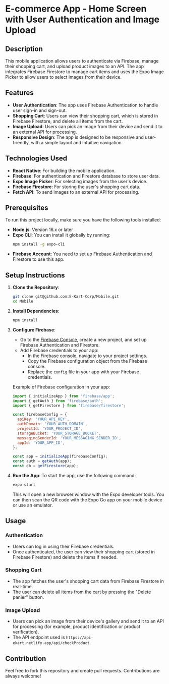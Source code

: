 
# E-commerce App - Home Screen with User Authentication and Image Upload

## Description
This mobile application allows users to authenticate via Firebase, manage their shopping cart, and upload product images to an API. The app integrates Firebase Firestore to manage cart items and uses the Expo Image Picker to allow users to select images from their device.

## Features
- **User Authentication**: The app uses Firebase Authentication to handle user sign-in and sign-out.
- **Shopping Cart**: Users can view their shopping cart, which is stored in Firebase Firestore, and delete all items from the cart.
- **Image Upload**: Users can pick an image from their device and send it to an external API for processing.
- **Responsive Design**: The app is designed to be responsive and user-friendly, with a simple layout and intuitive navigation.

## Technologies Used
- **React Native**: For building the mobile application.
- **Firebase**: For authentication and Firestore database to store user data.
- **Expo Image Picker**: For selecting images from the user's device.
- **Firebase Firestore**: For storing the user's shopping cart data.
- **Fetch API**: To send images to an external API for processing.

## Prerequisites

To run this project locally, make sure you have the following tools installed:

- **Node.js**: Version 16.x or later
- **Expo CLI**: You can install it globally by running:
  ```bash
  npm install -g expo-cli
  ```
- **Firebase Account**: You need to set up Firebase Authentication and Firestore to use this app.

## Setup Instructions

1. **Clone the Repository**:
   ```bash
   git clone git@github.com:E-Kart-Corp/Mobile.git
   cd Mobile
   ```

2. **Install Dependencies**:
   ```bash
   npm install
   ```

3. **Configure Firebase**:
   - Go to the [Firebase Console](https://console.firebase.google.com/), create a new project, and set up Firebase Authentication and Firestore.
   - Add Firebase credentials to your app:
     - In the Firebase console, navigate to your project settings.
     - Copy the Firebase configuration object from the Firebase console.
     - Replace the `config` file in your app with your Firebase credentials.

   Example of Firebase configuration in your app:
   ```js
   import { initializeApp } from 'firebase/app';
   import { getAuth } from 'firebase/auth';
   import { getFirestore } from 'firebase/firestore';

   const firebaseConfig = {
     apiKey: 'YOUR_API_KEY',
     authDomain: 'YOUR_AUTH_DOMAIN',
     projectId: 'YOUR_PROJECT_ID',
     storageBucket: 'YOUR_STORAGE_BUCKET',
     messagingSenderId: 'YOUR_MESSAGING_SENDER_ID',
     appId: 'YOUR_APP_ID',
   };

   const app = initializeApp(firebaseConfig);
   const auth = getAuth(app);
   const db = getFirestore(app);
   ```

4. **Run the App**:
   To start the app, use the following command:
   ```bash
   expo start
   ```

   This will open a new browser window with the Expo developer tools. You can then scan the QR code with the Expo Go app on your mobile device or use an emulator.

## Usage

### Authentication
- Users can log in using their Firebase credentials.
- Once authenticated, the user can view their shopping cart (stored in Firebase Firestore) and delete the items if needed.

### Shopping Cart
- The app fetches the user's shopping cart data from Firebase Firestore in real-time.
- The user can delete all items from the cart by pressing the "Delete panier" button.

### Image Upload
- Users can pick an image from their device's gallery and send it to an API for processing (for example, product identification or product verification).
- The API endpoint used is `https://api-ekart.netlify.app/api/checkProduct`.

## Contribution
Feel free to fork this repository and create pull requests. Contributions are always welcome!
